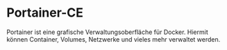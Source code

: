 # Portainer-CE

Portainer ist eine grafische Verwaltungsoberfläche für Docker. Hiermit können Container, Volumes, Netzwerke und vieles mehr verwaltet werden.
